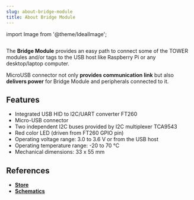 ```yaml
---
slug: about-bridge-module
title: About Bridge Module
---
```

import Image from '@theme/IdealImage';

<div class="container">
  <div class="row">
    <div class="col col--4">
      <div><Image img={require('./bridge-module.png')} /></div>
    </div>
    <div class="col col--6">
      <p>
        The <b>Bridge Module</b> provides an easy path to connect some of the TOWER modules and/or tags to the USB host like Raspberry Pi or any desktop/laptop computer.
      </p>
      <p>
        MicroUSB connector not only <b>provides communication link</b> but also <b>delivers power</b> for Bridge Module and peripherals connected to it.
      </p>
    </div>
  </div>
</div>

## Features
- Integrated USB HID to I2C/UART converter FT260
- Micro-USB connector
- Two independent I2C buses provided by I2C multiplexer TCA9543
- Red color LED (driven from FT260 GPIO pin)
- Operating voltage range: 3.0 to 3.6 V or from the USB host
- Operating temperature range: -20 to 70 °C
- Mechanical dimensions: 33 x 55 mm

## References
- [**Store**](https://www.hardwario.store/p/bridge-module)
- [**Schematics**](https://github.com/hardwario/twr-hardware/tree/master/out/bc-module-bridge)
